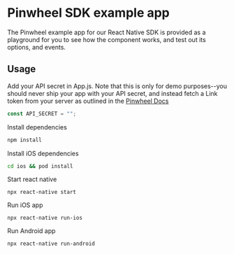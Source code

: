 # Pinwheel SDK example app

The Pinwheel example app for our React Native SDK is provided as a playground for you to see how the component works, and test out its options, and events.

## Usage

Add your API secret in App.js. Note that this is only for demo purposes--you should never ship your app with your API secret, and instead fetch a Link token from your server as outlined in the [Pinwheel Docs](https://docs.getpinwheel.com/)

```javascript
const API_SECRET = "";
```

Install dependencies

```bash
npm install
```

Install iOS dependencies

```bash
cd ios && pod install
```

Start react native

```
npx react-native start
```

Run iOS app

```
npx react-native run-ios
```

Run Android app

```
npx react-native run-android
```
